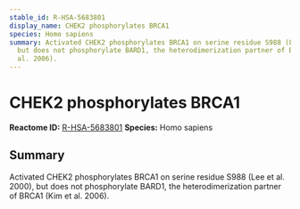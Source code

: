```yaml
---
stable_id: R-HSA-5683801
display_name: CHEK2 phosphorylates BRCA1
species: Homo sapiens
summary: Activated CHEK2 phosphorylates BRCA1 on serine residue S988 (Lee et al. 2000),
  but does not phosphorylate BARD1, the heterodimerization partner of BRCA1 (Kim et
  al. 2006).
---
```


# CHEK2 phosphorylates BRCA1
**Reactome ID:** [R-HSA-5683801](https://reactome.org/content/detail/R-HSA-5683801)
**Species:** Homo sapiens

## Summary

Activated CHEK2 phosphorylates BRCA1 on serine residue S988 (Lee et al. 2000), but does not phosphorylate BARD1, the heterodimerization partner of BRCA1 (Kim et al. 2006).
